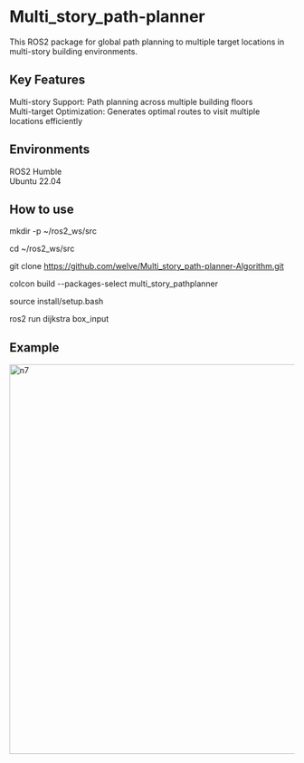 # Multi_story_path-planner

This ROS2 package for global path planning to multiple target locations in multi-story building environments.

## Key Features

Multi-story Support: Path planning across multiple building floors <br>
Multi-target Optimization: Generates optimal routes to visit multiple locations efficiently

## Environments

ROS2 Humble <br>
Ubuntu 22.04

## How to use

mkdir -p ~/ros2_ws/src <br>

cd ~/ros2_ws/src<br>

git clone https://github.com/welve/Multi_story_path-planner-Algorithm.git<br>

colcon build --packages-select multi_story_pathplanner<br>

source install/setup.bash<br>

ros2 run dijkstra box_input

## Example

<img width="820" height="688" alt="n7" src="https://github.com/user-attachments/assets/7f0e0864-c33e-4876-99f2-dd42afbe0213" />
